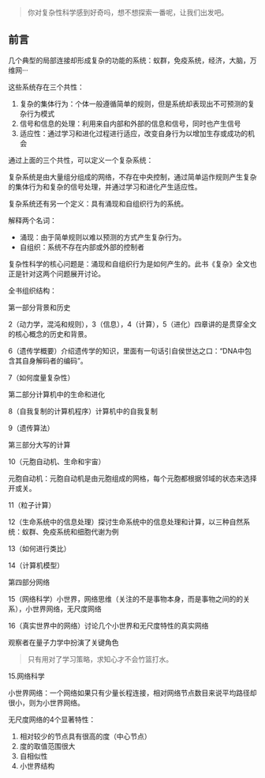 >
>
>你对复杂性科学感到好奇吗，想不想探索一番呢，让我们出发吧。

## 前言

几个典型的局部连接却形成复杂的功能的系统：蚁群，免疫系统，经济，大脑，万维网···

这些系统存在三个共性：

1. 复杂的集体行为：个体一般遵循简单的规则，但是系统却表现出不可预测的复杂行为模式
2. 信号和信息的处理：利用来自内部和外部的信息和信号，同时也产生信号
3. 适应性：通过学习和进化过程进行适应，改变自身行为以增加生存或成功的机会

通过上面的三个共性，可以定义一个复杂系统：

复杂系统是由大量组分组成的网络，不存在中央控制，通过简单运作规则产生复杂的集体行为和复杂的信号处理，并通过学习和进化产生适应性。

复杂系统还有另一个定义：具有涌现和自组织行为的系统。

解释两个名词：

- 涌现：由于简单规则以难以预测的方式产生复杂行为。
- 自组织：系统不存在内部或外部的控制者

复杂性科学的核心问题是：涌现和自组织行为是如何产生的。此书《复杂》全文也正是针对这两个问题展开讨论。

全书组织结构：

第一部分背景和历史

2（动力学，混沌和规则），3（信息），4（计算），5（进化）四章讲的是贯穿全文的核心概念的历史和背景。

6（遗传学概要）介绍遗传学的知识，里面有一句话引自侯世达之口：“DNA中包含其自身解码者的编码”。

7（如何度量复杂性）

第二部分计算机中的生命和进化

8（自我复制的计算机程序）计算机中的自我复制

9（遗传算法）

第三部分大写的计算

10（元胞自动机、生命和宇宙）

元胞自动机：元胞自动机是由元胞组成的网格，每个元胞都根据邻域的状态来选择开或关。

11（粒子计算）

12（生命系统中的信息处理）探讨生命系统中的信息处理和计算，以三种自然系统：蚁群、免疫系统和细胞代谢为例

13（如何进行类比）

14（计算机模型）

第四部分网络

15（网络科学）小世界，网络思维（关注的不是事物本身，而是事物之间的的关系），小世界网络，无尺度网络

16（真实世界中的网络）讨论几个小世界和无尺度特性的真实网络





观察者在量子力学中扮演了关键角色

> 只有用对了学习策略，求知心才不会竹篮打水。



15.网络科学

小世界网络：一个网络如果只有少量长程连接，相对网络节点数目来说平均路径却很小，则为小世界网络。

无尺度网络的4个显著特性：

1. 相对较少的节点具有很高的度（中心节点）
2. 度的取值范围很大
3. 自相似性
4. 小世界结构

